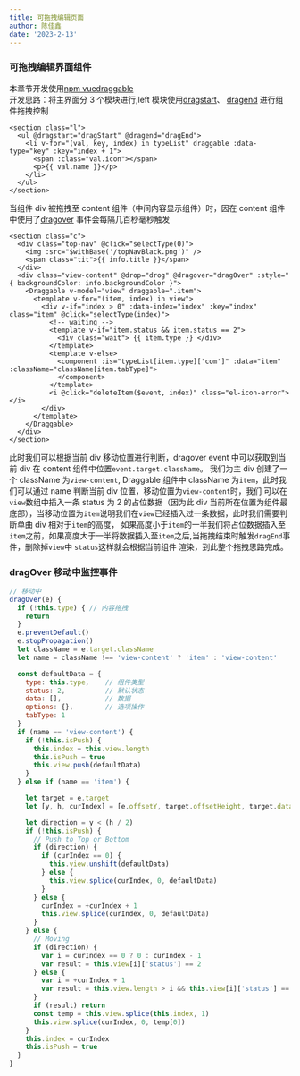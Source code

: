 ```yaml
---
title: 可拖拽编辑页面
author: 陈佳鑫
date: '2023-2-13'
---
```


<DragVue />

### 可拖拽编辑界面组件

本章节开发使用[npm vuedraggable](https://www.npmjs.com/package/vuedraggable)
<br>
开发思路：将主界面分 3 个模块进行,left 模块使用[dragstart](https://developer.mozilla.org/en-US/docs/Web/API/HTMLElement/dragstart_event)、
[dragend](https://developer.mozilla.org/en-US/docs/Web/API/HTMLElement/dragend_event)
进行组件拖拽控制

```vue
<section class="l">
  <ul @dragstart="dragStart" @dragend="dragEnd">
    <li v-for="(val, key, index) in typeList" draggable :data-type="key" :key="index + 1">
      <span :class="val.icon"></span>
      <p>{{ val.name }}</p>
    </li>
  </ul>
</section>
```

当组件 div 被拖拽至 content 组件（中间内容显示组件）时，因在 content 组件中使用了[dragover](https://developer.mozilla.org/zh-CN/docs/Web/API/HTMLElement/dragover_event)
事件会每隔几百秒毫秒触发

```vue
<section class="c">
  <div class="top-nav" @click="selectType(0)">
    <img :src="$withBase('/topNavBlack.png')" />
    <span class="tit">{{ info.title }}</span>
  </div>
  <div class="view-content" @drop="drog" @dragover="dragOver" :style="{ backgroundColor: info.backgroundColor }">
    <Draggable v-model="view" draggable=".item">
      <template v-for="(item, index) in view">
        <div v-if="index > 0" :data-index="index" :key="index" class="item" @click="selectType(index)">
          <!-- waiting -->
          <template v-if="item.status && item.status == 2">
            <div class="wait"> {{ item.type }} </div>
          </template>
          <template v-else>
            <component :is="typeList[item.type]['com']" :data="item" :className="className[item.tabType]">
            </component>
          </template>
          <i @click="deleteItem($event, index)" class="el-icon-error"></i>
        </div>
      </template>
    </Draggable>
  </div>
</section>
```

此时我们可以根据当前 div 移动位置进行判断，dragover event 中可以获取到当前 div 在 content 组件中位置`event.target.className`。
我们为主 div 创建了一个 className 为`view-content`, Draggable 组件中 className 为`item`，此时我们可以通过 name 判断当前 div 位置，移动位置为`view-content`时，我们
可以在`view`数组中插入一条 status 为 2 的占位数据（因为此 div 当前所在位置为组件最底部），当移动位置为`item`说明我们在`view`已经插入过一条数据，此时我们需要判断单曲 div 相对于`item`的高度，
如果高度小于`item`的一半我们将占位数据插入至`item`之前，如果高度大于一半将数据插入至`item`之后,当拖拽结束时触发`dragEnd`事件，删除掉`view`中 `status`这样就会根据当前组件
渲染，到此整个拖拽思路完成。

### dragOver 移动中监控事件

```js
// 移动中
dragOver(e) {
  if (!this.type) { // 内容拖拽
    return
  }
  e.preventDefault()
  e.stopPropagation()
  let className = e.target.className
  let name = className !== 'view-content' ? 'item' : 'view-content'

  const defaultData = {
    type: this.type,    // 组件类型
    status: 2,          // 默认状态
    data: [],           // 数据
    options: {},        // 选项操作
    tabType: 1
  }
  if (name == 'view-content') {
    if (!this.isPush) {
      this.index = this.view.length
      this.isPush = true
      this.view.push(defaultData)
    }
  } else if (name == 'item') {

    let target = e.target
    let [y, h, curIndex] = [e.offsetY, target.offsetHeight, target.dataset.index]

    let direction = y < (h / 2)
    if (!this.isPush) {
      // Push to Top or Bottom
      if (direction) {
        if (curIndex == 0) {
          this.view.unshift(defaultData)
        } else {
          this.view.splice(curIndex, 0, defaultData)
        }
      } else {
        curIndex = +curIndex + 1
        this.view.splice(curIndex, 0, defaultData)
      }
    } else {
      // Moving
      if (direction) {
        var i = curIndex == 0 ? 0 : curIndex - 1
        var result = this.view[i]['status'] == 2
      } else {
        var i = +curIndex + 1
        var result = this.view.length > i && this.view[i]['status'] == 2
      }
      if (result) return
      const temp = this.view.splice(this.index, 1)
      this.view.splice(curIndex, 0, temp[0])
    }
    this.index = curIndex
    this.isPush = true
  }
}
```
